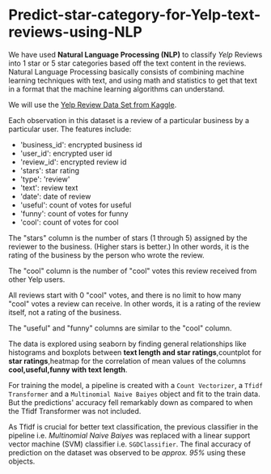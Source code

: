 # Predict-star-category-for-Yelp-text-reviews-using-NLP

We have used **Natural Language Processing (NLP)** to classify *Yelp* Reviews into 1 star or 5 star categories based off the text content in the reviews.
Natural Language Processing basically consists of combining machine learning techniques with text, and using math and statistics to get that text in a format that the machine learning algorithms can understand.

We will use the [Yelp Review Data Set from Kaggle](https://www.kaggle.com/c/yelp-recsys-2013).

Each observation in this dataset is a review of a particular business by a particular user.
The features include:
- 'business_id': encrypted business id
- 'user_id': encrypted user id
- 'review_id': encrypted review id
- 'stars': star rating
- 'type': 'review'
- 'text': review text
- 'date': date of review
- 'useful': count of votes for useful
- 'funny':  count of votes for funny
- 'cool': count of votes for cool

The "stars" column is the number of stars (1 through 5) assigned by the reviewer to the business. (Higher stars is better.) In other words, it is the rating of the business by the person who wrote the review.

The "cool" column is the number of "cool" votes this review received from other Yelp users. 

All reviews start with 0 "cool" votes, and there is no limit to how many "cool" votes a review can receive. In other words, it is a rating of the review itself, not a rating of the business.

The "useful" and "funny" columns are similar to the "cool" column.

The data is explored using seaborn by finding general relationships like histograms and boxplots between **text length and star ratings**,countplot for **star ratings**,heatmap for the correlation of mean values of the columns **cool,useful,funny with	text length**.

For training the model, a pipeline is created with a ```Count Vectorizer```, a ```Tfidf Transformer``` and a ```Multinomial Naive Baiyes``` object and fit to the train data. But the predictions' accuracy fell remarkably down as compared to when the Tfidf Transformer was not included.

As Tfidf is crucial for better text classification, the previous classifier in the pipeline i.e. *Multinomial Naive Baiyes* was replaced with a linear support vector machine (SVM) classifier i.e. ```SGDClassifier```.
The final accuracy of prediction on the dataset was observed to be *approx. 95%* using these objects.
